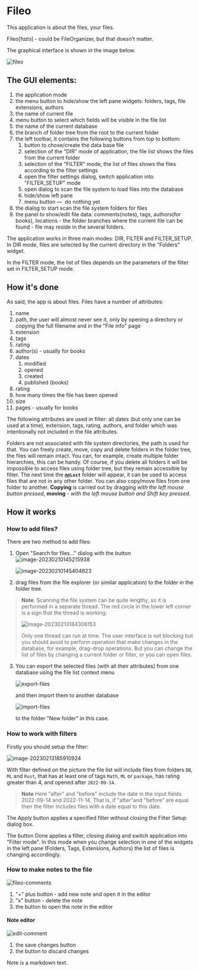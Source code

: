 # Fileo

This application is about the files, your files.

Fileo[fɑɪlɔ] - could be FileOrganizer, but that doesn't matter.

The graphical interface is shown in the image below.

![fileo](img/fileo.jpg)

## The GUI elements:

1. the application mode
2. the menu button to hide/show the left pane widgets: folders, tags, file extensions, authors
3. the name of current file
4. menu button to select which fields will be visible in the file list
5. the name of the current database
6. the branch of folder tree from the root to the current folder
7. the left toolbar, it contains the following buttons from top to bottom:
   1. button to chose/create the data base file
   2. selection of the "DIR" mode of application, the file list shows the files from the current folder
   3. selection of the "FILTER" mode, the list of files shows the files according to the filter settings
   4. open the filter settings dialog, switch application into "FILTER_SETUP" mode
   5. open dialog to scan the file system to load files into the database
   6. hide/show left pane
   7. menu button   &mdash;   do nothing yet
8. the dialog to start scan the file system folders for files
9. the panel to show/edit file data: comments(notes), tags, authors(for books), locations - the folder branches where the current file can be found - file may reside in the several folders.

The application works in three main modes: DIR, FILTER and FILTER_SETUP. In DIR mode, files are selected by the current directory in the "Folders" widget.

In the FILTER mode, the list of files depends on the parameters of the filter set in FILTER_SETUP mode.

## How it's done

As said, the app is about files. Files have a number of attributes:

1. name
2. path, the user will almost never see it, only by opening a directory or copying the full filename and in the "File info" page
3. extension
4. tags
5. rating
6. author(s) - usually for books
7. dates
   1. modified
   2. opened
   3. created
   4. published (books)
8. rating
9. how many times the file has been opened
10. size
11. pages - usually for books

The following attributes are used in filter: all dates (but only one can be used at a time), extension, tags, rating, authors, and folder which was intentionally not included in the file attributes.

Folders are not associated with file system directories, the path is used for that. You can freely create, move, copy and delete folders in the folder tree, the files will remain intact. You can, for example, create multiple folder hierarchies, this can be handy. Of course, if you delete all folders it will be impossible to access files using folder tree, but they remain accessible by filter. The next time the **`@@Lost`** folder will appear, it can be used to access files that are not in any other folder.
You can also copy/move files from one folder to another. **Copying** is carried out by dragging *with the left mouse button pressed*, **moving** - *with the left mouse button and Shift key pressed*.

## How it works

### How to add files?

There are two method to add files:

1. Open "Search for files..." dialog with the button ![image-20230210145215938](img/image-20230210145215938.png)

   ![image-20230210145404623](img/image-20230210145404623.png)

2. drag files from the file explorer (or similar application) to the folder in the folder tree.

> **Note**. Scanning the file system can be quite lengthy, so it is performed in a separate thread.
> The red circle in the lower left corner is a sign that the thread is working:
>
> ![image-20230213184306153](img/image-20230213184306153.png)
>
> Only one thread can run at time. The user interface is not blocking but you should avoid to perform operation that make changes in the database, for example, drag-drop operations. But you can change the list of files by changing a current folder or filter, or you can open files.

3. You can export the selected files (with all their attributes) from one database using the file list context menu

   ![export-files](img/export-files.jpg)

   and then import them to another database

   ![import-files](img/import-files.jpg)

   to the folder "New folder" in this case.

### How to work with filters

Firstly you should setup the filter:

![image-20230213185910924](img/image-20230213185910924.png)

With filter defined on the picture the file list will include files from folders `DB`, `ML` and `Rust`, that has at least one of tags `Math`, `ML` or `package`, has rating greater than 4, and opened after `2022-09-14`.

> **Note** Here "after" and "before" include the date in the input fields 2022-09-14 and 2022-11-14. That is, if "after"and "before" are equal then the filter includes files with a date equal to this date.

The Apply button applies a specified filter without closing the Filter Setup dialog box.

The button Done applies a filter, closing dialog and switch application into "Filter mode". In this mode when you change selection in one of the widgets in the left pane (Folders, Tags, Extensions, Authors) the list of files is changing accordingly.

### How to make notes to the file

![fileo-comments](img/fileo-comments.jpg)

1. "+"  plus button - add new note and open it in the editor
6. "x" button - delete the note
8.  the button to open the note in the editor

#### Note editor

![edit-comment](C:\Users\mihal\OneDrive\Documents\pyprj\fileo\img\edit-comment.jpg)

1. the save changes button
2. the button to discard changes

Note is a markdown text.